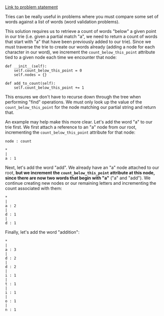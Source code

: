 [Link to problem statement](https://www.hackerrank.com/challenges/ctci-contacts/problem)

Tries can be really useful in problems where you must compare some set of words against a list of words (word validation problems).

This solution requires us to retrieve a count of words "below" a given point in our trie (i.e. given a partial match "a", we need to return a count of words that start with "a" that have been previously added to our trie). Since we must traverse the trie to create our words already (adding a node for each character in our word), we increment the `count_below_this_point` attribute tied to a given node each time we encounter that node:

    def __init__(self):
        self.count_below_this_point = 0
        self.nodes = {}

    def add_to_count(self):
        self.count_below_this_point += 1

This ensures we don't have to recurse down through the tree when performing "find" operations. We must only look up the value of the `count_below_this_point` for the node matching our partial string and return that.

An example may help make this more clear. Let's add the word "a" to our trie first. We first attach a reference to an "a" node from our root, incrementing the `count_below_this_point` attribute for that node:

    node : count

    *
    |
    a : 1

Next, let's add the word "add". We already have an "a" node attached to our root, **but we increment the `count_below_this_point` attribute at this node, since there are now two words that begin with "a"** ("a" and "add"). We continue creating new nodes or our remaining letters and incrementing the count associated with them:

    *
    |
    a : 2
    |
    d : 1
    |
    d : 1

Finally, let's add the word "addition":


    *
    |
    a : 3
    |
    d : 2
    |
    d : 2
    |
    i : 1
    |
    t : 1
    |
    i : 1
    |
    o : 1
    |
    n : 1
